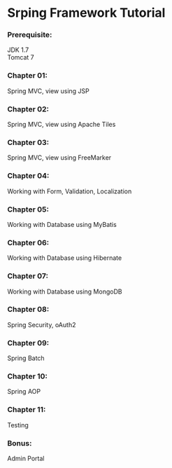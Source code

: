 # Srping Framework Tutorial

### Prerequisite:
JDK 1.7
<br />
Tomcat 7

### Chapter 01:
Spring MVC, view using JSP

### Chapter 02:
Spring MVC, view using Apache Tiles

### Chapter 03:
Spring MVC, view using FreeMarker

### Chapter 04:
Working with Form, Validation, Localization

### Chapter 05:
Working with Database using MyBatis

### Chapter 06:
Working with Database using Hibernate

### Chapter 07:
Working with Database using MongoDB

### Chapter 08:
Spring Security, oAuth2

### Chapter 09:
Spring Batch

### Chapter 10:
Spring AOP

### Chapter 11:
Testing

### Bonus:
Admin Portal


